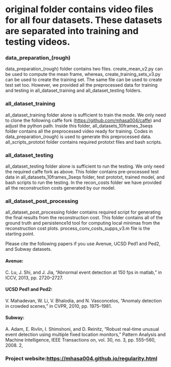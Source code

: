 original folder contains video files for all four datasets. These datasets are separated into training and testing videos.
=====
### data_preparation_(rough)
data_preparation_(rough) folder contains two files. create_mean_v2.py can be used to compute the mean frame, whereas, create_training_sets_v3.py can be used to create the training set. The same file can be used to create test set too. However, we provided all the preprocessed data for training and testing in all_dataset_training and all_dataset_testing folders.
### all_dataset_training
all_dataset_training folder alone is sufficient to train the mode. We only need to clone the following caffe fork (https://github.com/mhasa004/caffe) and adjust the python path. Inside this folder, all_datasets_10frames_3seqs folder contains all the preprocessed video ready for training. Codes in data_preparation_(rough) is used to generate this preprocessed data. all_scripts_prototxt folder contains required prototxt files and bash scripts.
### all_dataset_testing
all_dataset_testing folder alone is sufficient to run the testing. We only need the required caffe fork as above. This folder contains pre-processed test data in all_datasets_10frames_3seqs folder, test prototxt, trained model, and bash scripts to run the testing. In the recon_costs folder we have provided all the reconstruction costs generated by our model.
### all_dataset_post_processing
all_dataset_post_processing folder contains required script for generating the final results from the reconstruction cost. This folder contains all of the ground truth and persistence1d tool for computing local minimas from the reconstruction cost plots. process_conv_costs_supps_v3.m file is the starting point.

Please cite the following papers if you use Avenue, UCSD Ped1 and Ped2, and Subway datasets.

#### Avenue:
C. Lu, J. Shi, and J. Jia, “Abnormal event detection at 150 fps in matlab,” in ICCV, 2013, pp. 2720–2727.

#### UCSD Ped1 and Ped2:
V. Mahadevan, W. Li, V. Bhalodia, and N. Vasconcelos, “Anomaly detection in crowded scenes,” in CVPR, 2010, pp. 1975–1981.

#### Subway:
A. Adam, E. Rivlin, I. Shimshoni, and D. Reinitz, “Robust real-time unusual event detection using multiple fixed location monitors,” Pattern Analysis and Machine Intelligence, IEEE Transactions on, vol. 30, no. 3, pp. 555–560, 2008. 2,

### Project website:https://mhasa004.github.io/regularity.html
